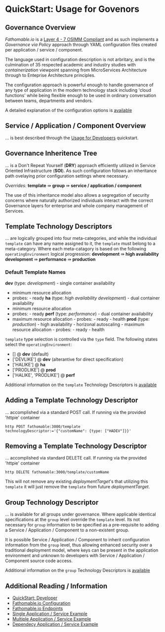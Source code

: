 # QuickStart: Usage for Govenors

## Governance Overview

_Fathomable.io_ is a [Layer 4 - 7 OSIMM Compliant](http://www.opengroup.org/soa/source-book/osimmv2/p2.htm) and as such implements a _Governance via Policy_ approach through YAML configuration files created per application / service / component.

The language used in configuration description is not arbritary, and is the culmination of 35 respected academic and industry studies with _containerization_ viewpoint spanning from MicroServices Architecture through to Enteprise Architecture principles.

The configuration approach is powerful enough to handle governance of any type of application in the modern technology stack including 'cloud functions' while being flexible enough to be used in ordinary conversation between teams, departments and vendors.

A detailed explanation of the configuration options is [available](./configuration/index.md)

## Service / Application / Component Overview

… is best described through the [Usage for Developers](./usage-developer.md) quickstart.

## Governance Inheritence Tree

… is a Don't Repeat Yourself (**DRY**) approach efficiently utilized in Service Oriented Infrastructure (**SOI**). As such configuration follows an inheritance path ovelaying prior configuration settings where necessary.

_Overrides:_ **template** ⇛ **group** ⇛ **service / application / component**

The use of this inheritance model also allows a segregation of security concerns where naturally authorized individuals interact with the correct Governance layers for enterprise and whole company management of Services.

## Template Technology Descriptors

… are logically grouped into four meta-categories, and while the individual `template` can have any name assigned to it, the `template` must belong to a meta-category. Where each meta-catagory is based on the following `operatingEnvironment` logical progression: **development** ⇛ **high availability development** ⇛ **performance** ⇛ **production**

### Default Template Names

**dev** (type: _development_) - single container availability

- minimum resource allocation
- probes: - ready **ha** (type: _high availability development_) - dual container availability
- minimum resource allocation
- probes: - ready **perf** (type: _performance_) - dual container availability
- maximum resource allocation - probes: - ready - health **prod** (type: _production_) - high availability - horizonal autoscaling - maximum resource allocation - probes: - ready - health

`template` type selection is controlled via the `type` field. The following states select the `operatingEnvironment`:

- [] @ **dev** (default)
- ['DEVLIKE'] @ **dev** (alterantive for direct specification)
- ['HALIKE'] @ **ha**
- ['PRODLIKE'] @ **prod**
- ['HALIKE', 'PRODLIKE'] @ **perf**

Additional information on the `template` Technology Descriptors is [available](./configuration/templates.md)

## Adding a Template Technology Descriptor

… accomplished via a standard POST call. If running via the provided 'httpie' container

```
http POST fathomable:3000/template technologyDescriptor:='{"customName": {type: ["HADEV"]}}'
```

## Removing a Template Technology Descriptor

… accomplished via standard DELETE call. If running via the provided 'httpie' container

```
http DELETE fathomable:3000/template/customName
```

This will not remove any existing _deploymentTarget_'s that utilizing this `template` it will just remove the `template` from future _deploymentTarget_.

## Group Technology Descriptor

… is available for all groups under governance. Where applicable identical specifications at the `group` level override the `template` level. Its not necessary for `group` information to be specified as a pre-requisite to adding a Service / Application / Component to a non-existent group.

It is possible Service / Application / Component to inherit configuration information from the `group` level, thus allowing enhanced security over a traditional deployment model, where keys can be present in the application environment and unknown to developers with Service / Application / Component source code access.

Additional information on the `group` Technology Descriptors is [available](./configuration/groups.md)

## Additional Reading / Information

- [QuickStart: Developer](./usage-developer.md)
- [Fathomable.io Configuration](./configuration)
- [Fathomable.io Endpoints](./endpoints)
- [Single Application / Service Example](https://github.com/TayloredTechnology/fathomable-example-singular)
- [Multiple Application / Service Example](https://github.com/TayloredTechnology/fathomable-example-multiple)
- [Dependecy Application / Service Example](https://github.com/TayloredTechnology/fathomable-example-dependencies)
